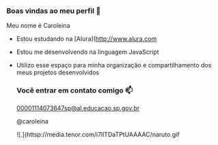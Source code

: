 ### Boas vindas ao meu perfil 💟

Meu nome é Caroleina 

- Estou estudando na [Alura](http://www.alura.com
- Estou me desenvolvendo na linguagem JavaScript
- Utilizo esse espaço para minha organização e compartilhamento dos meus projetos desenvolvidos

  ### Você entrar em contato comigo 📫

  00001114073647sp@al.educacao.sp.gov.br

  @caroleina

  ![.](httsp://media.tenor.com/i7llTDaTPtUAAAAC/naruto.gif
